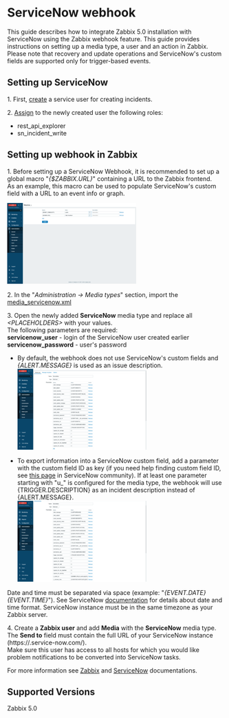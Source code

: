 # ServiceNow webhook 

This guide describes how to integrate Zabbix 5.0 installation with ServiceNow using the Zabbix webhook feature. This guide provides instructions on setting up a media type, a user and an action in Zabbix.<br>
Please note that recovery and update operations and ServiceNow's custom fields are supported only for trigger-based events.

## Setting up ServiceNow
1\. First, [create](https://docs.servicenow.com/bundle/orlando-platform-administration/page/administer/users-and-groups/task/t_CreateAUser.html) a service user for creating incidents. 

2\. [Assign](https://docs.servicenow.com/bundle/orlando-platform-administration/page/administer/users-and-groups/task/t_AssignARoleToAUser.html) to the newly created user the following roles:<br>
- rest_api_explorer
- sn_incident_write

## Setting up webhook in Zabbix 
1\. Before setting up a ServiceNow Webhook, it is recommended to set up a global macro "*{$ZABBIX.URL}*" containing a URL to the Zabbix frontend.<br>
As an example, this macro can be used to populate ServiceNow's custom field with a URL to an event info or graph.

[![](images/thumb.1.png?raw=true)](images/1.png)

2\. In the "*Administration -> Media types*" section, import the [media_servicenow.xml](media_servicenow.xml)

3\. Open the newly added **ServiceNow** media type and replace all *&lt;PLACEHOLDERS&gt;* with your values.<br>
The following parameters are required:<br>
**servicenow_user** - login of the ServiceNow user created earlier<br>
**servicenow_password** - user's password<br>

- By default, the webhook does not use ServiceNow's custom fields and *{ALERT.MESSAGE}* is used as an issue description.<br>
[![](images/thumb.2.png?raw=true)](images/2.png)

- To export information into a ServiceNow custom field, add a parameter with the custom field ID as key (if you need help finding custom field ID, see [this page](https://community.servicenow.com/community?id=community_question&sys_id=c8aa472ddb5cdbc01dcaf3231f96190a) in ServiceNow community). If at least one parameter starting with "u_" is configured for the media type, the webhook will use {TRIGGER.DESCRIPTION} as an incident description instead of {ALERT.MESSAGE}.<br>
[![](images/thumb.3.png?raw=true)](images/3.png)<br>

Date and time must be separated via space (example: "*{EVENT.DATE} {EVENT.TIME}*"). See ServiceNow [documentation](https://docs.servicenow.com/bundle/orlando-platform-administration/page/administer/time/reference/r_FormatDateAndTimeFields.html) for details about date and time format. ServiceNow instance must be in the same timezone as your Zabbix server.

4\. Create a **Zabbix user** and add **Media** with the **ServiceNow** media type.<br>
The **Send to** field must contain the full URL of your ServiceNow instance (https://<INSTANCE>.service-now.com/).<br>
Make sure this user has access to all hosts for which you would like problem notifications to be converted into ServiceNow tasks.

For more information see [Zabbix](https://www.zabbix.com/documentation/current/manual/config/notifications) and [ServiceNow](https://docs.servicenow.com/) documentations.

## Supported Versions
Zabbix 5.0
